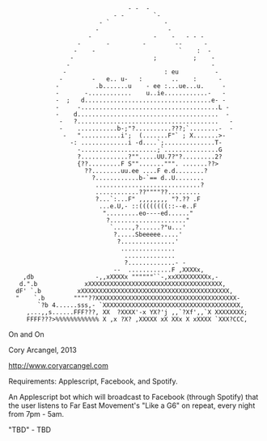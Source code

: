                                      - -  -
                                 - -        `-
                             - `               -
                            -                   -
                          -                 -    -   - - -
                       -       -         -        --      -
                      -    -                       `    :  -
                     -                      ;          ;    -
                    -                                       -
                   -                           : eu          -
                  -        -   e.. u-   :        ..    :      -
                 -          .b.......u    - ee :...ue...u.     -
                 -       -............    u..ie............-   -
                 -  ;   d...................................e- -
                 -     -......................................L -
                 -    d.......................................  -
                  -   ?.......................................   -
                  -    ...........b-;"?..........???;`........-  -
                   -   "...........i';  (.......F"` ; X.......>-
                     -: .............i -d....`;..............T-
                       -.....................;`...............G
                       ?.............?"".....UU.7?"?.........2?
                       {??.........F S"".......""". .......??>
                         ??........uu.ee ....F e.d........?
                           ?............b-`== d..U........
                            .............................?
                            ............??""""??.........
                            ?...`:...F" ,,,,,,,, "?.?? .F
                             ...e.U,- ::((((((((::--e..F
                              ".........eo----ed......"
                               ?....................."
                                `.....,?......?"u...'
                                 ?.....Sbeeeee.....'
                                  ?...............'
                                   ...............
                                    ..............
                                    ?.............- -
                                 --  ............F ,XXXXx,
        ,db                 -,,xXXXXx """"""``-,xxXXXXXXXXXx,-
       d.".b             xXXXXXXXXXXXXXXXXXXXXXXXXXXXXXXXXXXXXX,
      dF' `.b          xXXXXXXXXXXXXXXXXXXXXXXXXXXXXXXXXXXXXXXXXX,
      "    `.b        """"??XXXXXXXXXXXXXXXXXXXXXXXXXXXXXXXXXXXXXXX-
            `?b 4......sss,- `XXXXXXXXXXXXXXXXXXXXXXXXXXXXXXXXXXXXXX,
         ,...,,s......FFF???, XX  ?XXXX'-x YX?'j ,,`?Xf',,`X XXXXXXXX;
         FFFF???>%%%%%%%%%%%% X ,x ?X? ,XXXXX xX XXx X xXXXX `XXX?CCC,

On and On

Cory Arcangel, 2013

http://www.coryarcangel.com

Requirements: Applescript, Facebook, and Spotify. 

An Applescript bot which will broadcast to Facebook (through Spotify) that the user listens to Far East Movement's "Like a G6" on repeat, every night from 7pm - 5am. 

"TBD" - TBD
